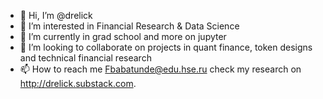 - 👋 Hi, I’m @drelick
- 👀 I’m interested in Financial Research & Data Science 
- 🌱 I’m currently in grad school and more on jupyter 
- 💞️ I’m looking to collaborate on projects in quant finance, token designs and technical financial research 
- 📫 How to reach me Fbabatunde@edu.hse.ru
check my research on http://drelick.substack.com.
<!---
drelick/drelick is a ✨ special ✨ repository because its `README.md` (this file) appears on your GitHub profile.
You can click the Preview link to take a look at your changes.
--->
